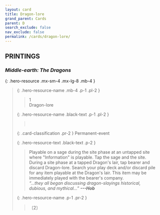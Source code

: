 ```yaml
---
layout: card
title: Dragon-lore
grand_parent: Cards
parent: D
search_exclude: false
nav_exclude: false
permalink: /cards/dragon-lore/
---
```


## PRINTINGS


### _Middle-earth: The Dragons_

{: .hero-resource .mx-sm-4 .mx-lg-8 .mb-4 }
> {: .hero-resource-name .mb-4 .p-1 .pl-2 }
> > <div class="card-mp">1</div>
> > <div class="card-name">Dragon-lore</div>
>
> {: .hero-resource-name .black-text .p-1 .pl-2 }
> > &nbsp;
>
> {: .card-classification .pr-2 }
> Permanent-event
>
> {: .hero-resource-text .black-text .p-2 }
> > Playable on a sage during the site phase at an untapped site where "Information" is playable. Tap the sage and the site. During a site phase at a tapped Dragon's lair, tap bearer and discard Dragon-lore. Search your play deck and/or discard pile for any item playable at the Dragon's lair. This item may be immediately played with the bearer's company.   <br>_“...they all began discussing dragon-slayings historical, dubious, and mythical...”_ ***---&#65279;Hob*** 
> 
> {: .hero-resource-name .p-1 .pr-2 }
> > <div class="card-shield"></div>
> > <div class="card-corruption">〔2〕</div>
